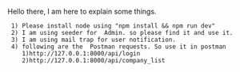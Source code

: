 Hello there,
     I am here to explain some things.

     1) Please install node using "npm install && npm run dev"
     2) I am using seeder for  Admin. so please find it and use it.
     3) I am using mail trap for user notification.
     4) following are the  Postman requests. So use it in postman
        1)http://127.0.0.1:8000/api/login
        2)http://127.0.0.1:8000/api/company_list
     